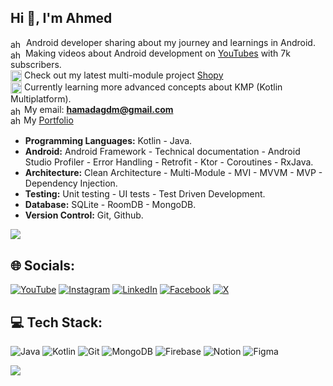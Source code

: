 ## Hi 👋, I'm Ahmed

<img align="center" src="https://developer.android.com/static/images/brand/android-head_flat.png" alt="ahmed_guedmioui" height="14" width="21"/>  Android developer sharing about my journey and learnings in Android.<br><img align="center" src="https://upload.wikimedia.org/wikipedia/commons/e/ef/Youtube_logo.png" alt="ahmed_guedmioui" height="15" width="20"/>  Making videos about Android development on [YouTubes](https://www.youtube.com/@ahmed_guedmioui) with 7k subscribers.<br>
<img align="center" src="https://github.com/user-attachments/assets/da1c0476-db23-4bd0-96cf-3b38047c3f33" alt="ahmed_guedmioui" height="18" width="18"/>  Check out my latest multi-module project [Shopy](https://github.com/ahmed-guedmioui/Shopy)<br>
<img align="center" src="https://user-images.githubusercontent.com/103866722/177941491-1947c6b0-6e38-4880-8bd7-01dac36165df.png" alt="ahmed_guedmioui" height="18" width="18"/>  Currently learning more advanced concepts about KMP (Kotlin Multiplatform).<br>
<img align="center" src="https://mailmeteor.com/logos/assets/PNG/Gmail_Logo_512px.png" alt="ahmed_guedmioui" height="14" width="18"/> My email: **hamadagdm@gmail.com**<br>
<img align="center" src="https://attic.sh/quc9mnxuyhk24ljoaw2qfmm2haq7" alt="ahmed_guedmioui" height="18" width="17"/> My [Portfolio](https://ahmedgire01.wixsite.com/ahmed-guedmioui-1)

- **Programming Languages:** Kotlin - Java.
- **Android:** Android Framework - Technical documentation - Android Studio Profiler - Error Handling - Retrofit - Ktor - Coroutines - RxJava.
- **Architecture:** Clean Architecture - Multi-Module - MVI - MVVM - MVP - Dependency Injection.
- **Testing:** Unit testing - UI tests - Test Driven Development.
- **Database:** SQLite - RoomDB - MongoDB.
- **Version Control:** Git, Github.

![](https://github-readme-stats.vercel.app/api?username=ahmed-guedmioui&theme=rose_pine&hide_border=false&include_all_commits=false&count_private=true)<br/>

## 🌐 Socials:
[![YouTube](https://img.shields.io/badge/YouTube-%23FF0000.svg?logo=YouTube&logoColor=white)](https://youtube.com/@ahmed_guedmioui) [![Instagram](https://img.shields.io/badge/Instagram-%23E4405F.svg?logo=Instagram&logoColor=white)](https://instagram.com/ahmed_guedmioui) [![LinkedIn](https://img.shields.io/badge/LinkedIn-%230077B5.svg?logo=linkedin&logoColor=white)](https://linkedin.com/in/ahmed-guedmioui-280859295) [![Facebook](https://img.shields.io/badge/Facebook-%231877F2.svg?logo=Facebook&logoColor=white)](https://facebook.com/arim.nus) [![X](https://img.shields.io/badge/X-black.svg?logo=X&logoColor=white)](https://x.com/ahmed_guedmioui)

## 💻 Tech Stack:
![Java](https://img.shields.io/badge/java-%23ED8B00.svg?style=flat&logo=openjdk&logoColor=white) ![Kotlin](https://img.shields.io/badge/kotlin-%237F52FF.svg?style=flat&logo=kotlin&logoColor=white) ![Git](https://img.shields.io/badge/git-%23F05033.svg?style=flat&logo=git&logoColor=white) ![MongoDB](https://img.shields.io/badge/MongoDB-%234ea94b.svg?style=flat&logo=mongodb&logoColor=white) ![Firebase](https://img.shields.io/badge/firebase-a08021?style=flat&logo=firebase&logoColor=ffcd34) ![Notion](https://img.shields.io/badge/Notion-%23000000.svg?style=flat&logo=notion&logoColor=white) ![Figma](https://img.shields.io/badge/figma-%23F24E1E.svg?style=flat&logo=figma&logoColor=white)

[![](https://visitcount.itsvg.in/api?id=ahmed-guedmioui&icon=0&color=3)](https://visitcount.itsvg.in)
